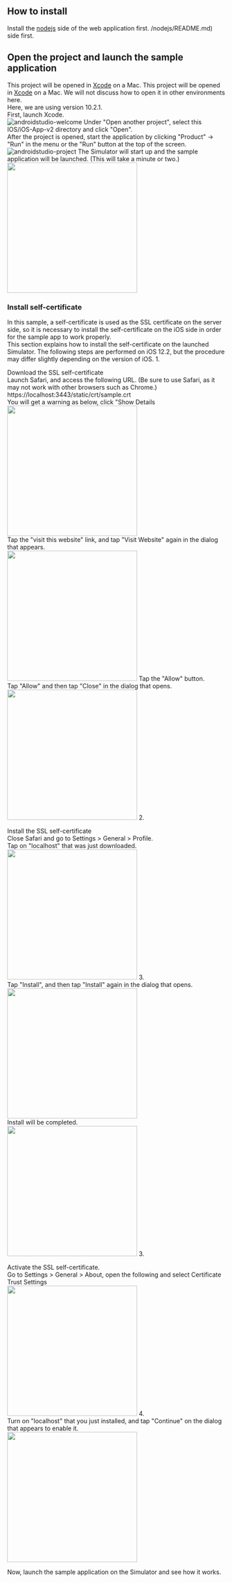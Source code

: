 ## How to install
Install the [nodejs](.../nodejs/README.md) side of the web application first. /nodejs/README.md) side first.

## Open the project and launch the sample application
This project will be opened in [Xcode](https://developer.apple.com/jp/xcode/) on a Mac. This project will be opened in [Xcode]() on a Mac. We will not discuss how to open it in other environments here.  
Here, we are using version 10.2.1.  
First, launch Xcode.  
![androidstudio-welcome](docimg/xcode_open.png)
Under "Open another project", select this IOS/iOS-App-v2 directory and click "Open".  
After the project is opened, start the application by clicking "Product" -> "Run" in the menu or the "Run" button at the top of the screen.
![androidstudio-project](docimg/xcode_project.png)
The Simulator will start up and the sample application will be launched. (This will take a minute or two.)  
<img src="docimg/simu_start.png" width="300">

### Install self-certificate
In this sample, a self-certificate is used as the SSL certificate on the server side, so it is necessary to install the self-certificate on the iOS side in order for the sample app to work properly.  
This section explains how to install the self-certificate on the launched Simulator.
The following steps are performed on iOS 12.2, but the procedure may differ slightly depending on the version of iOS. 1.

Download the SSL self-certificate  
Launch Safari, and access the following URL. (Be sure to use Safari, as it may not work with other browsers such as Chrome.)  
https://localhost:3443/static/crt/sample.crt  
You will get a warning as below, click "Show Details  
<img src="docimg/simu_warn.png" width="300">  
Tap the "visit this website" link, and tap "Visit Website" again in the dialog that appears.  
<img src="docimg/simu_warn-detail.png" width="300"> Tap the "Allow" button.  
Tap "Allow" and then tap "Close" in the dialog that opens.  
<img src="docimg/simu_allow-download.png" width="300"> 2.  

Install the SSL self-certificate  
Close Safari and go to Settings > General > Profile.  
Tap on "localhost" that was just downloaded.  
<img src="docimg/simu_profile.png" width="300"> 3.  
Tap "Install", and then tap "Install" again in the dialog that opens.  
<img src="docimg/simu_install-profile.png" width="300">  
Install will be completed.  
<img src="docimg/simu_success.png" width="300"> 3.  

Activate the SSL self-certificate.  
Go to Settings > General > About, open the following and select Certificate Trust Settings  
<img src="docimg/simu_about.png" width="300"> 4.  
Turn on "localhost" that you just installed, and tap "Continue" on the dialog that appears to enable it.  
<img src="docimg/simu_trust.png" width="300">  

Now, launch the sample application on the Simulator and see how it works.
